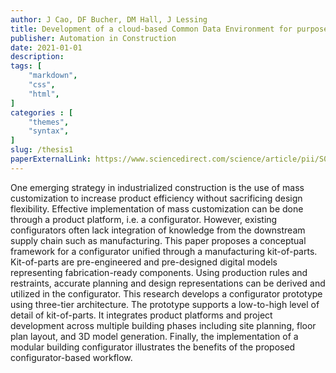 ```yaml
---
author: J Cao, DF Bucher, DM Hall, J Lessing
title: Development of a cloud-based Common Data Environment for purposes of a construction company
publisher: Automation in Construction
date: 2021-01-01
description:
tags: [
    "markdown",
    "css",
    "html",
]
categories : [
    "themes",
    "syntax",
]
slug: /thesis1
paperExternalLink: https://www.sciencedirect.com/science/article/pii/S0926580520310177
---
```


One emerging strategy in industrialized construction is the use of mass customization to increase product efficiency without sacrificing design flexibility. Effective implementation of mass customization can be done through a product platform, i.e. a configurator. However, existing configurators often lack integration of knowledge from the downstream supply chain such as manufacturing. This paper proposes a conceptual framework for a configurator unified through a manufacturing kit-of-parts. Kit-of-parts are pre-engineered and pre-designed digital models representing fabrication-ready components. Using production rules and restraints, accurate planning and design representations can be derived and utilized in the configurator. This research develops a configurator prototype using three-tier architecture. The prototype supports a low-to-high level of detail of kit-of-parts. It integrates product platforms and project development across multiple building phases including site planning, floor plan layout, and 3D model generation. Finally, the implementation of a modular building configurator illustrates the benefits of the proposed configurator-based workflow.